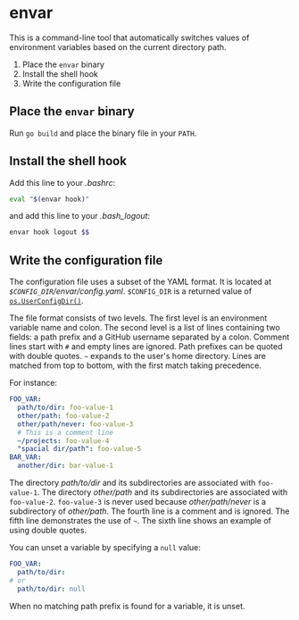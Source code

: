 # envar

This is a command-line tool that automatically switches values of environment variables based on the current directory path.

1. Place the `envar` binary
2. Install the shell hook
3. Write the configuration file

## Place the `envar` binary

Run `go build` and place the binary file in your `PATH`.

## Install the shell hook

Add this line to your _.bashrc_:

```bash
eval "$(envar hook)"
```

and add this line to your _.bash_logout_:

```bash
envar hook logout $$
```

## Write the configuration file

The configuration file uses a subset of the YAML format. It is located at _`$CONFIG_DIR`/envar/config.yaml_. `$CONFIG_DIR` is a returned value of [`os.UserConfigDir()`](https://pkg.go.dev/os#UserConfigDir).

The file format consists of two levels. The first level is an environment variable name and colon. The second level is a list of lines containing two fields: a path prefix and a GitHub username separated by a colon. Comment lines start with `#` and empty lines are ignored. Path prefixes can be quoted with double quotes. `~` expands to the user's home directory. Lines are matched from top to bottom, with the first match taking precedence.

For instance:

```yaml
FOO_VAR:
  path/to/dir: foo-value-1
  other/path: foo-value-2
  other/path/never: foo-value-3
  # This is a comment line
  ~/projects: foo-value-4
  "spacial dir/path": foo-value-5
BAR_VAR:
  another/dir: bar-value-1
```

The directory _path/to/dir_ and its subdirectories are associated with `foo-value-1`. The directory _other/path_ and its subdirectories are associated with `foo-value-2`. `foo-value-3` is never used because _other/path/never_ is a subdirectory of _other/path_. The fourth line is a comment and is ignored. The fifth line demonstrates the use of `~`. The sixth line shows an example of using double quotes.

You can unset a variable by specifying a `null` value:

```yaml
FOO_VAR:
  path/to/dir:
# or
  path/to/dir: null
```

When no matching path prefix is found for a variable, it is unset.

